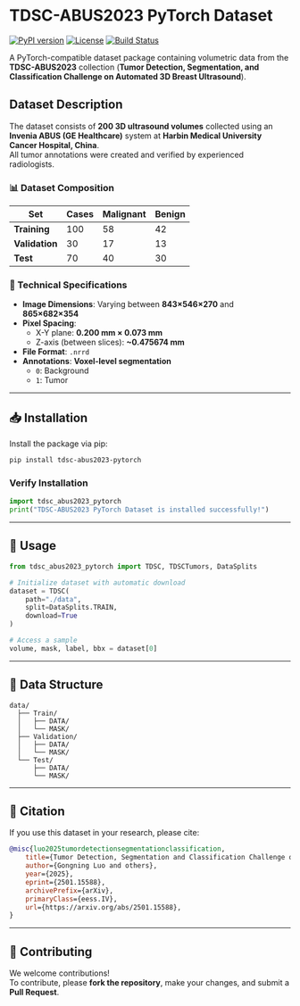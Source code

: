 # TDSC-ABUS2023 PyTorch Dataset

[![PyPI version](https://img.shields.io/pypi/v/tdsc-abus2023-pytorch)](https://pypi.org/project/tdsc-abus2023-pytorch/)
[![License](https://img.shields.io/badge/license-MIT-blue.svg)](LICENSE)
[![Build Status](https://img.shields.io/github/actions/workflow/status/mralinp/tdsc-abus2023-pytorch/python-publish.yml?branch=main)](https://github.com/mralinp/tdsc-abus2023-pytorch/actions)

A PyTorch-compatible dataset package containing volumetric data from the **TDSC-ABUS2023** collection (**Tumor Detection, Segmentation, and Classification Challenge on Automated 3D Breast Ultrasound**).

## Dataset Description

The dataset consists of **200 3D ultrasound volumes** collected using an **Invenia ABUS (GE Healthcare)** system at **Harbin Medical University Cancer Hospital, China**.  
All tumor annotations were created and verified by experienced radiologists.

### 📊 Dataset Composition

| **Set**       | **Cases** | **Malignant** | **Benign** |
|--------------|----------|--------------|------------|
| **Training**  | 100      | 58           | 42         |
| **Validation**| 30       | 17           | 13         |
| **Test**      | 70       | 40           | 30         |

### 📌 Technical Specifications
- **Image Dimensions**: Varying between **843×546×270** and **865×682×354**  
- **Pixel Spacing**:
  - X-Y plane: **0.200 mm × 0.073 mm**
  - Z-axis (between slices): **~0.475674 mm**
- **File Format**: `.nrrd`
- **Annotations**: **Voxel-level segmentation**
  - `0`: Background
  - `1`: Tumor  

---

## 📥 Installation

Install the package via pip:

```bash
pip install tdsc-abus2023-pytorch
```

### Verify Installation

```python
import tdsc_abus2023_pytorch
print("TDSC-ABUS2023 PyTorch Dataset is installed successfully!")
```

---

## 🚀 Usage

```python
from tdsc_abus2023_pytorch import TDSC, TDSCTumors, DataSplits

# Initialize dataset with automatic download
dataset = TDSC(
    path="./data",
    split=DataSplits.TRAIN,
    download=True
)

# Access a sample
volume, mask, label, bbx = dataset[0]
```
---

## 📂 Data Structure
```
data/
  ├── Train/
  │   ├── DATA/
  │   └── MASK/
  ├── Validation/
  │   ├── DATA/
  │   └── MASK/
  └── Test/
      ├── DATA/
      └── MASK/
```

---

## 📖 Citation

If you use this dataset in your research, please cite:

```bibtex
@misc{luo2025tumordetectionsegmentationclassification,
    title={Tumor Detection, Segmentation and Classification Challenge on Automated 3D Breast Ultrasound: The TDSC-ABUS Challenge},
    author={Gongning Luo and others},
    year={2025},
    eprint={2501.15588},
    archivePrefix={arXiv},
    primaryClass={eess.IV},
    url={https://arxiv.org/abs/2501.15588},
}
```

---

## 🤝 Contributing

We welcome contributions!  
To contribute, please **fork the repository**, make your changes, and submit a **Pull Request**.